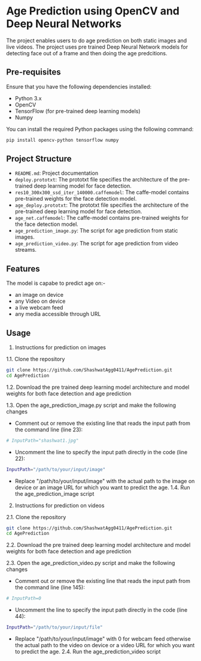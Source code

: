 
# Age Prediction using OpenCV and Deep Neural Networks

The project enables users to do age prediction on both static images and live videos. The project uses pre trained Deep Neural Network models for detecting face out of a frame and then doing the age predcitions.


## Pre-requisites

Ensure that you have the following dependencies installed:

* Python 3.x
* OpenCV
* TensorFlow (for pre-trained deep learning models)
* Numpy

You can install the required Python packages using the following command:

```bash
pip install opencv-python tensorflow numpy
```




## Project Structure

* `README.md`: Project documentation
* `deploy.prototxt`: The prototxt file specifies the architecture of the pre-trained deep learning model for face detection.
* `res10_300x300_ssd_iter_140000.caffemodel`: The caffe-model contains pre-trained weights for the face detection model.
* `age_deploy.prototxt`: The prototxt file specifies the architecture of the pre-trained deep learning model for face detection.
* `age_net.caffemodel`: The caffe-model contains pre-trained weights for the face detection model.
* `age_prediction_image.py`: The script for age prediction from static images.
* `age_prediction_video.py`: The script for age prediction from video streams.
## Features

The model is capabe to predict age on:-

- an image on device
- any Video on device
- a live webcam feed 
- any media accessible through URL


## Usage
1. Instructions for prediction on images

1.1. Clone the repository
```bash
git clone https://github.com/ShashwatAgg0411/AgePrediction.git
cd AgePrediction
```
1.2. Download the pre trained deep learning model architecture and model weights for both face detection and age prediction

1.3. Open the age_prediction_image.py script and make the following changes

* Comment out or remove the existing line that reads the input path from the command line (line 23):
```bash
# InputPath="shashwat1.jpg"
```
* Uncomment the line to specify the input path directly in the code (line 22):
```bash
InputPath="/path/to/your/input/image"
```
* Replace "/path/to/your/input/image" with the actual path to the image on device or an image URL for which you want to predict the age.
1.4.  Run the age_prediction_image script

2.  Instructions for prediction on videos

2.1. Clone the repository
```bash
git clone https://github.com/ShashwatAgg0411/AgePrediction.git
cd AgePrediction
```
2.2. Download the pre trained deep learning model architecture and model weights for both face detection and age prediction

2.3. Open the age_prediction_video.py script and make the following changes

* Comment out or remove the existing line that reads the input path from the command line (line 145):
```bash
# InputPath=0
```
* Uncomment the line to specify the input path directly in the code (line 44):
```bash
InputPath="/path/to/your/input/file"
```
* Replace "/path/to/your/input/image" with 0 for webcam feed otherwise the actual path to the video on device or a video URL for which you want to predict the age.
2.4. Run the age_prediction_video script






